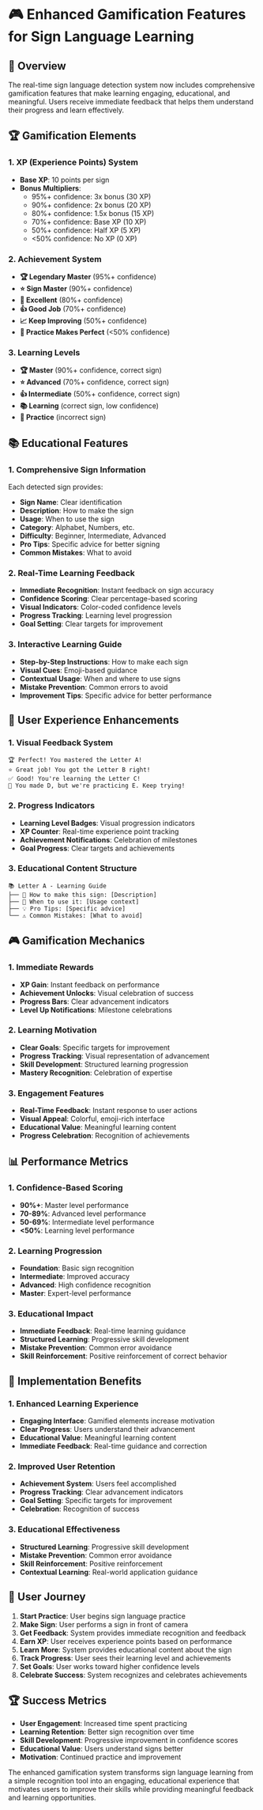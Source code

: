 # 🎮 Enhanced Gamification Features for Sign Language Learning

## 🎯 **Overview**

The real-time sign language detection system now includes comprehensive gamification features that make learning engaging, educational, and meaningful. Users receive immediate feedback that helps them understand their progress and learn effectively.

## 🏆 **Gamification Elements**

### **1. XP (Experience Points) System**
- **Base XP**: 10 points per sign
- **Bonus Multipliers**:
  - 95%+ confidence: 3x bonus (30 XP)
  - 90%+ confidence: 2x bonus (20 XP)
  - 80%+ confidence: 1.5x bonus (15 XP)
  - 70%+ confidence: Base XP (10 XP)
  - 50%+ confidence: Half XP (5 XP)
  - <50% confidence: No XP (0 XP)

### **2. Achievement System**
- **🏆 Legendary Master** (95%+ confidence)
- **⭐ Sign Master** (90%+ confidence)
- **🎯 Excellent** (80%+ confidence)
- **👍 Good Job** (70%+ confidence)
- **📈 Keep Improving** (50%+ confidence)
- **💪 Practice Makes Perfect** (<50% confidence)

### **3. Learning Levels**
- **🏆 Master** (90%+ confidence, correct sign)
- **⭐ Advanced** (70%+ confidence, correct sign)
- **👍 Intermediate** (50%+ confidence, correct sign)
- **📚 Learning** (correct sign, low confidence)
- **🔄 Practice** (incorrect sign)

## 📚 **Educational Features**

### **1. Comprehensive Sign Information**
Each detected sign provides:
- **Sign Name**: Clear identification
- **Description**: How to make the sign
- **Usage**: When to use the sign
- **Category**: Alphabet, Numbers, etc.
- **Difficulty**: Beginner, Intermediate, Advanced
- **Pro Tips**: Specific advice for better signing
- **Common Mistakes**: What to avoid

### **2. Real-Time Learning Feedback**
- **Immediate Recognition**: Instant feedback on sign accuracy
- **Confidence Scoring**: Clear percentage-based scoring
- **Visual Indicators**: Color-coded confidence levels
- **Progress Tracking**: Learning level progression
- **Goal Setting**: Clear targets for improvement

### **3. Interactive Learning Guide**
- **Step-by-Step Instructions**: How to make each sign
- **Visual Cues**: Emoji-based guidance
- **Contextual Usage**: When and where to use signs
- **Mistake Prevention**: Common errors to avoid
- **Improvement Tips**: Specific advice for better performance

## 🎯 **User Experience Enhancements**

### **1. Visual Feedback System**
```
🏆 Perfect! You mastered the Letter A!
⭐ Great job! You got the Letter B right!
✅ Good! You're learning the Letter C!
🎯 You made D, but we're practicing E. Keep trying!
```

### **2. Progress Indicators**
- **Learning Level Badges**: Visual progression indicators
- **XP Counter**: Real-time experience point tracking
- **Achievement Notifications**: Celebration of milestones
- **Goal Progress**: Clear targets and achievements

### **3. Educational Content Structure**
```
📚 Letter A - Learning Guide
├── 🤟 How to make this sign: [Description]
├── 💬 When to use it: [Usage context]
├── 💡 Pro Tips: [Specific advice]
└── ⚠️ Common Mistakes: [What to avoid]
```

## 🎮 **Gamification Mechanics**

### **1. Immediate Rewards**
- **XP Gain**: Instant feedback on performance
- **Achievement Unlocks**: Visual celebration of success
- **Progress Bars**: Clear advancement indicators
- **Level Up Notifications**: Milestone celebrations

### **2. Learning Motivation**
- **Clear Goals**: Specific targets for improvement
- **Progress Tracking**: Visual representation of advancement
- **Skill Development**: Structured learning progression
- **Mastery Recognition**: Celebration of expertise

### **3. Engagement Features**
- **Real-Time Feedback**: Instant response to user actions
- **Visual Appeal**: Colorful, emoji-rich interface
- **Educational Value**: Meaningful learning content
- **Progress Celebration**: Recognition of achievements

## 📊 **Performance Metrics**

### **1. Confidence-Based Scoring**
- **90%+**: Master level performance
- **70-89%**: Advanced level performance
- **50-69%**: Intermediate level performance
- **<50%**: Learning level performance

### **2. Learning Progression**
- **Foundation**: Basic sign recognition
- **Intermediate**: Improved accuracy
- **Advanced**: High confidence recognition
- **Master**: Expert-level performance

### **3. Educational Impact**
- **Immediate Feedback**: Real-time learning guidance
- **Structured Learning**: Progressive skill development
- **Mistake Prevention**: Common error avoidance
- **Skill Reinforcement**: Positive reinforcement of correct behavior

## 🚀 **Implementation Benefits**

### **1. Enhanced Learning Experience**
- **Engaging Interface**: Gamified elements increase motivation
- **Clear Progress**: Users understand their advancement
- **Educational Value**: Meaningful learning content
- **Immediate Feedback**: Real-time guidance and correction

### **2. Improved User Retention**
- **Achievement System**: Users feel accomplished
- **Progress Tracking**: Clear advancement indicators
- **Goal Setting**: Specific targets for improvement
- **Celebration**: Recognition of success

### **3. Educational Effectiveness**
- **Structured Learning**: Progressive skill development
- **Mistake Prevention**: Common error avoidance
- **Skill Reinforcement**: Positive reinforcement
- **Contextual Learning**: Real-world application guidance

## 🎯 **User Journey**

1. **Start Practice**: User begins sign language practice
2. **Make Sign**: User performs a sign in front of camera
3. **Get Feedback**: System provides immediate recognition and feedback
4. **Earn XP**: User receives experience points based on performance
5. **Learn More**: System provides educational content about the sign
6. **Track Progress**: User sees their learning level and achievements
7. **Set Goals**: User works toward higher confidence levels
8. **Celebrate Success**: System recognizes and celebrates achievements

## 🏆 **Success Metrics**

- **User Engagement**: Increased time spent practicing
- **Learning Retention**: Better sign recognition over time
- **Skill Development**: Progressive improvement in confidence scores
- **Educational Value**: Users understand signs better
- **Motivation**: Continued practice and improvement

The enhanced gamification system transforms sign language learning from a simple recognition tool into an engaging, educational experience that motivates users to improve their skills while providing meaningful feedback and learning opportunities.